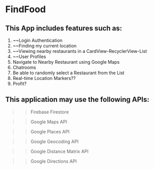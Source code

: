 # FindFood 

## This App includes features such as:
1) ~~Login Authentication
2) ~~Finding my current location
3) ~~Viewing nearby restaurants in a CardView-RecyclerView-List
4) ~~User Profiles
5) Navigate to Nearby Restaurant using Google Maps
6) Chatrooms
7) Be able to randomly select a Restaurant from the List
8) Real-time Location Markers??
9) Profit?

## This application may use the following APIs:
>> Firebase Firestore

>> Google Maps API

>> Google Places API

>> Google Geocoding API

>> Google Distance Matrix API

>> Google Directions API
